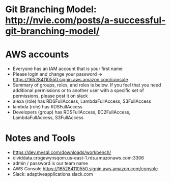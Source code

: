 # Git Branching Model: http://nvie.com/posts/a-successful-git-branching-model/ 

# AWS accounts
* Everyone has an IAM account that is your first name
* Please login and change your password -> https://165284110550.signin.aws.amazon.com/console
* Summary of groups, roles, and roles is below. If you feel that you need additional permissions or to another user with a specific set of  permissions, please post it on slack
 * alexa (role) has RDSFullAccess, LambdaFullAccess, S3FullAccess
 * lambda (role) has RDSFullAccess
 * Developers (group) has RDSFullAccess, EC2FullAccess, LambdaFullAccess, S3FullAccess

# Notes and Tools
* https://dev.mysql.com/downloads/workbench/
 * cividdata.crogewynsqom.us-east-1.rds.amazonaws.com:3306
 * admin / password is our team name
* AWS Console https://165284110550.signin.aws.amazon.com/console
* Slack: adaptiveapplications.slack.com
